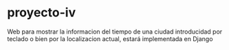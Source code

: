 # proyecto-iv

Web para mostrar la informacion del tiempo de una ciudad introducidad por teclado o bien por la localizacion actual, estará implementada en Django
